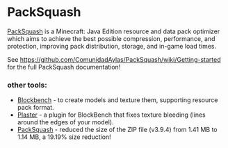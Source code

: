 # PackSquash
[PackSquash](https://github.com/ComunidadAylas/PackSquash) is a Minecraft: Java Edition resource and data pack optimizer which aims to achieve the best possible compression, performance, and protection, improving pack distribution, storage, and in-game load times.

See https://github.com/ComunidadAylas/PackSquash/wiki/Getting-started for the full PackSquash documentation!

### other tools:
- [Blockbench](https://www.blockbench.net/) - to create models and texture them, supporting resource pack format.
- [Plaster](https://www.blockbench.net/plugins/plaster) - a plugin for BlockBench that fixes texture bleeding (lines around the edges of your model).
- [PackSquash](https://github.com/ComunidadAylas/PackSquash/blob/master/README.md#-overview) - reduced the size of the ZIP file (v3.9.4) from 1.41 MB to 1.14 MB, a 19.19% size reduction!
